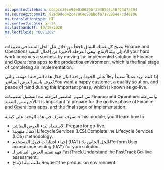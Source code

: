 ```yaml
---
ms.openlocfilehash: bbdbcc30ce90e8a0620bf39405b9c48f04d7a404
ms.sourcegitcommit: 82ed9ded42c47064c90ab6fe717893447cd48796
ms.translationtype: HT
ms.contentlocale: ar-SA
ms.lasthandoff: 10/19/2020
ms.locfileid: "6071262"
---
```

<span data-ttu-id="8339b-101">يصبح كل عملك الشاق ناجحاً من خلال نقل الحل المنفذ في تطبيقات Finance and Operations إلى بيئة الإنتاج، وهي المرحلة الأخيرة من إكمال التنفيذ.</span><span class="sxs-lookup"><span data-stu-id="8339b-101">All your hard work becomes a success by moving the implemented solution in Finance and Operations apps to the production environment, which is the final stage of completing an implementation.</span></span> 

<span data-ttu-id="8339b-102">إذا كنت تريد عميلاً سعيداً وحلاً عالي الجودة وراحة البال خلال هذه المرحلة المهمة، والتي تُعرف باسم العرض المباشر.</span><span class="sxs-lookup"><span data-stu-id="8339b-102">You want a happy customer, a quality solution, and peace of mind during this important phase, which is known as go-live.</span></span> 

<span data-ttu-id="8339b-103">من المهم التحضير لمرحلة بدء التشغيل لتطبيقات Finance and Operations والمرحلة الأخيرة من التنفيذ.</span><span class="sxs-lookup"><span data-stu-id="8339b-103">It is important to prepare for the go-live phase of Finance and Operations apps, and the final stage of implementation.</span></span>

<span data-ttu-id="8339b-104">سوف تتعرف في هذه الوحدة على كيفية:</span><span class="sxs-lookup"><span data-stu-id="8339b-104">In this module, you'll learn how to:</span></span>

- <span data-ttu-id="8339b-105">الاستعداد لبدء العرض المباشر.</span><span class="sxs-lookup"><span data-stu-id="8339b-105">Prepare for go-live.</span></span> 
- <span data-ttu-id="8339b-106">إكمال منهجية Lifecycle Services ‏(LCS).</span><span class="sxs-lookup"><span data-stu-id="8339b-106">Complete the Lifecycle Services (LCS) methodology.</span></span>
- <span data-ttu-id="8339b-107">إجراء اختبارات قبول المستخدم (UAT) للحل الخاص بك،</span><span class="sxs-lookup"><span data-stu-id="8339b-107">Perform User acceptance testing (UAT) for your solution.</span></span>
- <span data-ttu-id="8339b-108">فهم تقييم العرض المباشر لـ FastTrack.</span><span class="sxs-lookup"><span data-stu-id="8339b-108">Understand the FastTrack Go-live assessment.</span></span>
- <span data-ttu-id="8339b-109">طلب بيئة الإنتاج.</span><span class="sxs-lookup"><span data-stu-id="8339b-109">Request the production environment.</span></span>


